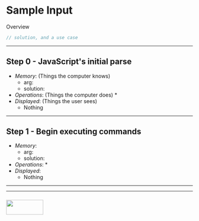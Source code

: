 # Sample Input

Overview

```js
// solution, and a use case

```
---

## Step 0 - JavaScript's initial parse
* _Memory_: (Things the computer knows)
  * arg: 
  * solution: 
* _Operations_: (Things the computer does)
  * 
* _Displayed_: (Things the user sees)
  * Nothing

---

## Step 1 - Begin executing commands
* _Memory_: 
  * arg: 
  * solution: 
* _Operations_: 
  * 
* _Displayed_: 
  * Nothing

___
___
### <a href="http://elewa.education/blog" target="_blank"><img src="https://user-images.githubusercontent.com/18554853/34921062-506450ae-f97d-11e7-875f-6feeb26ad72d.png" width="100" height="40"/></a>











